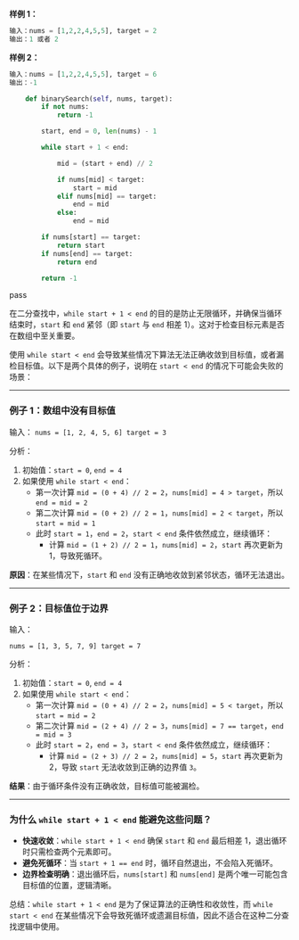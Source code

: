 

**样例 1：**
```python
输入：nums = [1,2,2,4,5,5], target = 2
输出：1 或者 2
```
**样例 2：**
```python
输入：nums = [1,2,2,4,5,5], target = 6
输出：-1
```

```python
    def binarySearch(self, nums, target):
        if not nums:
            return -1

        start, end = 0, len(nums) - 1

        while start + 1 < end:

            mid = (start + end) // 2

            if nums[mid] < target:
                start = mid
            elif nums[mid] == target:
                end = mid
            else:
                end = mid

        if nums[start] == target:
            return start
        if nums[end] == target:
            return end

        return -1

```
pass



在二分查找中，`while start + 1 < end` 的目的是防止无限循环，并确保当循环结束时，`start` 和 `end` 紧邻（即 `start` 与 `end` 相差 1）。这对于检查目标元素是否在数组中至关重要。

使用 `while start < end` 会导致某些情况下算法无法正确收敛到目标值，或者漏检目标值。以下是两个具体的例子，说明在 `start < end` 的情况下可能会失败的场景：

---

### 例子 1：数组中没有目标值

输入：
`nums = [1, 2, 4, 5, 6] target = 3`

分析：

1. 初始值：`start = 0`, `end = 4`
2. 如果使用 `while start < end`：
    - 第一次计算 `mid = (0 + 4) // 2 = 2`，`nums[mid] = 4 > target`，所以 `end = mid = 2`
    - 第二次计算 `mid = (0 + 2) // 2 = 1`，`nums[mid] = 2 < target`，所以 `start = mid = 1`
    - 此时 `start = 1`，`end = 2`，`start < end` 条件依然成立，继续循环：
        - 计算 `mid = (1 + 2) // 2 = 1`，`nums[mid] = 2`，`start` 再次更新为 1，导致死循环。

**原因**：在某些情况下，`start` 和 `end` 没有正确地收敛到紧邻状态，循环无法退出。

---

### 例子 2：目标值位于边界

输入：

`nums = [1, 3, 5, 7, 9] target = 7`

分析：

1. 初始值：`start = 0`, `end = 4`
2. 如果使用 `while start < end`：
    - 第一次计算 `mid = (0 + 4) // 2 = 2`，`nums[mid] = 5 < target`，所以 `start = mid = 2`
    - 第二次计算 `mid = (2 + 4) // 2 = 3`，`nums[mid] = 7 == target`，`end = mid = 3`
    - 此时 `start = 2`，`end = 3`，`start < end` 条件依然成立，继续循环：
        - 计算 `mid = (2 + 3) // 2 = 2`，`nums[mid] = 5`，`start` 再次更新为 2，导致 `start` 无法收敛到正确的边界值 `3`。

**结果**：由于循环条件没有正确收敛，目标值可能被漏检。

---

### 为什么 `while start + 1 < end` 能避免这些问题？

- **快速收敛**：`while start + 1 < end` 确保 `start` 和 `end` 最后相差 1，退出循环时只需检查两个元素即可。
- **避免死循环**：当 `start + 1 == end` 时，循环自然退出，不会陷入死循环。
- **边界检查明确**：退出循环后，`nums[start]` 和 `nums[end]` 是两个唯一可能包含目标值的位置，逻辑清晰。

总结：`while start + 1 < end` 是为了保证算法的正确性和收敛性，而 `while start < end` 在某些情况下会导致死循环或遗漏目标值，因此不适合在这种二分查找逻辑中使用。

